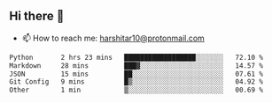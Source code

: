 ## Hi there 👋
- 📫 How to reach me: harshitar10@protonmail.com  
<!--START_SECTION:waka-->

```txt
Python       2 hrs 23 mins   ██████████████████░░░░░░░   72.10 %
Markdown     28 mins         ███▓░░░░░░░░░░░░░░░░░░░░░   14.57 %
JSON         15 mins         ██░░░░░░░░░░░░░░░░░░░░░░░   07.61 %
Git Config   9 mins          █▒░░░░░░░░░░░░░░░░░░░░░░░   04.92 %
Other        1 min           ▒░░░░░░░░░░░░░░░░░░░░░░░░   00.69 %
```

<!--END_SECTION:waka-->

<!--
**hharshitarora/hharshitarora** is a ✨ _special_ ✨ repository because its `README.md` (this file) appears on your GitHub profile.

Here are some ideas to get you started:

- 🔭 I’m currently working on ...
- 🌱 I’m currently learning ...
- 👯 I’m looking to collaborate on ...
- 🤔 I’m looking for help with ...
- 💬 Ask me about ...
- 📫 How to reach me: ...
- 😄 Pronouns: ...
- ⚡ Fun fact: ...
-->
